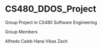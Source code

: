 # CS480_DDOS_Project

Group Project in CS480 Software Engineering

Group Members

Alfredo 
Caleb
Hana
Vikas
Zach
